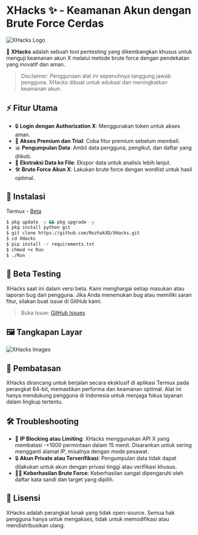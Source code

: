 # XHacks ✨ - Keamanan Akun dengan Brute Force Cerdas
![XHacks Logo](https://github.com/user-attachments/assets/4068858b-c8a8-4ee0-ad19-94ba91f8ac7d)

🚀 **XHacks** adalah sebuah tool pentesting yang dikembangkan khusus untuk menguji keamanan akun X melalui metode brute force dengan pendekatan yang inovatif dan aman.

> Disclaimer: Penggunaan alat ini sepenuhnya tanggung jawab pengguna. XHacks dibuat untuk edukasi dan meningkatkan keamanan akun.

## ⚡ Fitur Utama
- 🔒 **Login dengan Authorization X**: Menggunakan token untuk akses aman.
- 🌟 **Akses Premium dan Trial**: Coba fitur premium sebelum membeli.
- 📊 **Pengumpulan Data**: Ambil data pengguna, pengikut, dan daftar yang diikuti.
- 📁 **Ekstraksi Data ke File**: Ekspor data untuk analisis lebih lanjut.
- 🛠️ **Brute Force Akun X**: Lakukan brute force dengan wordlist untuk hasil optimal.

## 🚀 Instalasi
Termux - [Beta]()
```bash
$ pkg update -y && pkg upgrade -y
$ pkg install python git
$ git clone https://github.com/RozhakXD/XHacks.git
$ cd XHacks
$ pip install -r requirements.txt
$ chmod +x Run
$ ./Run
```

## 🔬 Beta Testing
XHacks saat ini dalam versi beta. Kami menghargai setiap masukan atau laporan bug dari pengguna. Jika Anda menemukan bug atau memiliki saran fitur, silakan buat issue di GitHub kami.
> Buka Issue: [GitHub Issues](https://github.com/RozhakXD/XHacks/issues)

## 🖼️ Tangkapan Layar
![XHacks Images]()

## 🔐 Pembatasan
XHacks dirancang untuk berjalan secara eksklusif di aplikasi Termux pada perangkat 64-bit, memastikan performa dan keamanan optimal. Alat ini hanya mendukung pengguna di Indonesia untuk menjaga fokus layanan dalam lingkup tertentu.

## 🛠️ Troubleshooting
- 📶 **IP Blocking atau Limiting**: XHacks menggunakan API X yang membatasi -+1000 permintaan dalam 15 menit. Disarankan untuk sering mengganti alamat IP, misalnya dengan mode pesawat.
- 🔒 **Akun Private atau Terverifikasi**: Pengumpulan data tidak dapat dilakukan untuk akun dengan privasi tinggi atau verifikasi khusus.
- 🕵️‍♂️ **Keberhasilan Brute Force**: Keberhasilan sangat dipengaruhi oleh daftar kata sandi dan target yang dipilih.

## 📜 Lisensi
XHacks adalah perangkat lunak yang tidak open-source. Semua hak pengguna hanya untuk mengakses, tidak untuk memodifikasi atau mendistribusikan ulang.
